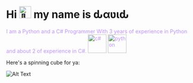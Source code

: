 <h1 class="center"> Hi <picture>
  <source srcset="https://fonts.gstatic.com/s/e/notoemoji/latest/1f44b_1f3fb/512.webp" type="image/webp">
  <img src="https://fonts.gstatic.com/s/e/notoemoji/latest/1f44b_1f3fb/512.gif" alt="👋" width="32" height="32">
</picture> my name is ԃαʋιԃ </h1>

<p style="color: #bd93f9;">
I am a Python and a C# Programmer With 3 years of experience in Python and about 2 of experience in C#. <img alt="c#" src="https://cdn-idpgf.nitrocdn.com/TSeLIaDKAUBecatjFLZJpxhTJKErGZRH/assets/images/optimized/rev-2fec28e/insights/wp-content/uploads/2021/02/c.gif" width="50px">
<img alt="python" src="https://i.pinimg.com/originals/ca/00/60/ca0060f3414e6e20b75983acddafad53.gif" width="50px">
</p>

Here's a spinning cube for ya:

![Alt Text](https://github.com/SenatorArmstrong228/SenatorArmstrong228/blob/ce0d3e46ceca9197dcc80f5a666557fe62137d1a/tumblr_pjj34jI6Fd1qeyvpto1_500.gif)
